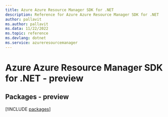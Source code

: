```yaml
---
title: Azure Azure Resource Manager SDK for .NET
description: Reference for Azure Azure Resource Manager SDK for .NET
author: pallavit
ms.author: pallavit
ms.data: 11/22/2022
ms.topic: reference
ms.devlang: dotnet
ms.service: azureresourcemanager
---
```

# Azure Azure Resource Manager SDK for .NET - preview
## Packages - preview
[!INCLUDE [packages](azure-resource-manager-index.md)]